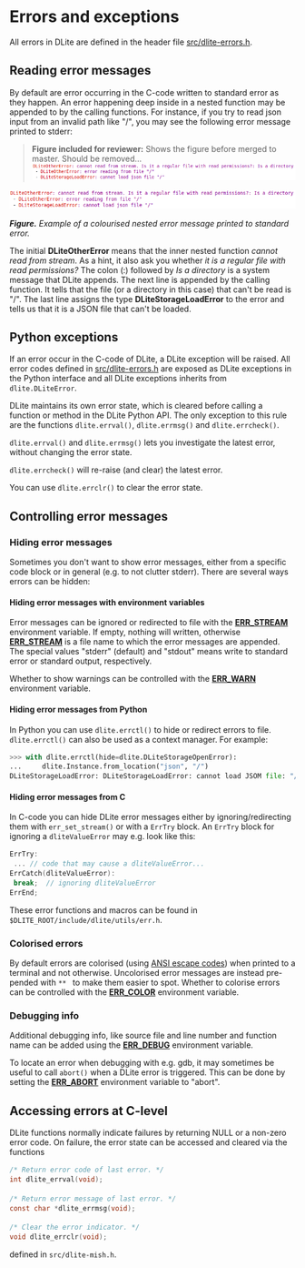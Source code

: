 Errors and exceptions
=====================
All errors in DLite are defined in the header file [src/dlite-errors.h].


Reading error messages
----------------------
By default are error occurring in the C-code written to standard error as they happen.
An error happening deep inside in a nested function may be appended to by the calling functions.
For instance, if you try to read json input from an invalid path like "/", you may see the following error message printed to stderr:

> **Figure included for reviewer:** Shows the figure before merged to master. Should be removed...
![Error message example](https://github.com/SINTEF/dlite/blob/error-documentation/doc/_static/dlite-error.png)


![Error message example](https://github.com/SINTEF/dlite/blob/master/doc/_static/dlite-error.png)

_**Figure.** Example of a colourised nested error message printed to standard error._

The initial **DLiteOtherError** means that the inner nested function *cannot read from stream*. As a hint, it also ask you whether *it is a regular file with read permissions?*
The colon (:) followed by *Is a directory* is a system message that DLite appends.
The next line is appended by the calling function.
It tells that the file (or a directory in this case) that can't be read is "/".
The last line assigns the type **DLiteStorageLoadError** to the error and tells us that it is a JSON file that can't be loaded.


Python exceptions
-----------------
If an error occur in the C-code of DLite, a DLite exception will be raised.
All error codes defined in [src/dlite-errors.h] are exposed as DLite exceptions in the Python interface and all DLite exceptions inherits from `dlite.DLiteError`.

DLite maintains its own error state, which is cleared before calling a function or method in the DLite Python API.
The only exception to this rule are the functions `dlite.errval()`, `dlite.errmsg()` and `dlite.errcheck()`.

`dlite.errval()` and `dlite.errmsg()` lets you investigate the latest error, without changing the error state.

`dlite.errcheck()` will re-raise (and clear) the latest error.

You can use `dlite.errclr()` to clear the error state.


Controlling error messages
--------------------------

### Hiding error messages
Sometimes you don't want to show error messages, either from a specific code block or in general (e.g. to not clutter stderr). There are several ways errors can be hidden:

#### Hiding error messages with environment variables
Error messages can be ignored or redirected to file with the **[ERR_STREAM]** environment variable.
If empty, nothing will written, otherwise **[ERR_STREAM]** is a file name to which the error messages are appended.
The special values "stderr" (default) and "stdout" means write to standard error or standard output, respectively.

Whether to show warnings can be controlled with the **[ERR_WARN]** environment variable.


#### Hiding error messages from Python
In Python you can use `dlite.errctl()` to hide or redirect errors to file.
`dlite.errctl()` can also be used as a context manager.
For example:

```python
>>> with dlite.errctl(hide=dlite.DLiteStorageOpenError):
...     dlite.Instance.from_location("json", "/")
DLiteStorageLoadError: DLiteStorageLoadError: cannot load JSOM file: "/"
```

#### Hiding error messages from C
In C-code you can hide DLite error messages either by ignoring/redirecting them with `err_set_stream()` or with a `ErrTry` block.
An `ErrTry` block for ignoring a `dliteValueError` may e.g. look like this:

```c
ErrTry:
 ... // code that may cause a dliteValueError...
ErrCatch(dliteValueError):
 break;  // ignoring dliteValueError
ErrEnd;
```

These error functions and macros can be found in `$DLITE_ROOT/include/dlite/utils/err.h`.


### Colorised errors
By default errors are colorised (using [ANSI escape codes]) when printed to a terminal and not otherwise.
Uncolorised error messages are instead pre-pended with `** ` to make them easier to spot.
Whether to colorise errors can be controlled with the **[ERR_COLOR]** environment variable.


### Debugging info
Additional debugging info, like source file and line number and function name can be added using the **[ERR_DEBUG]** environment variable.

To locate an error when debugging with e.g. gdb, it may sometimes be useful to call `abort()` when a DLite error is triggered.
This can be done by setting the **[ERR_ABORT]** environment variable to "abort".


Accessing errors at C-level
---------------------------
DLite functions normally indicate failures by returning NULL or a non-zero error code.
On failure, the error state can be accessed and cleared via the functions

```c
/* Return error code of last error. */
int dlite_errval(void);

/* Return error message of last error. */
const char *dlite_errmsg(void);

/* Clear the error indicator. */
void dlite_errclr(void);
```

defined in `src/dlite-mish.h`.



[ANSI escape codes]: https://en.wikipedia.org/wiki/ANSI_escape_code
[src/dlite-errors.h]: https://github.com/SINTEF/dlite/blob/master/src/dlite-errors.h
[ERR_STREAM]: https://github.com/SINTEF/dlite/blob/master/doc/user_guide/environment_variables.md
[ERR_WARN]: https://github.com/SINTEF/dlite/blob/master/doc/user_guide/environment_variables.md
[ERR_COLOR]: https://github.com/SINTEF/dlite/blob/master/doc/user_guide/environment_variables.md
[ERR_DEBUG]: https://github.com/SINTEF/dlite/blob/master/doc/user_guide/environment_variables.md
[ERR_ABORT]: https://github.com/SINTEF/dlite/blob/master/doc/user_guide/environment_variables.md
